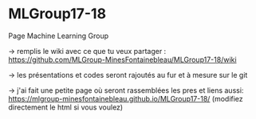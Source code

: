 # MLGroup17-18

Page Machine Learning Group

-> remplis le wiki avec ce que tu veux partager : https://github.com/MLGroup-MinesFontainebleau/MLGroup17-18/wiki

-> les présentations et codes seront rajoutés au fur et à mesure sur le git

-> j'ai fait une petite page où seront rassemblées les pres et liens aussi: 
https://mlgroup-minesfontainebleau.github.io/MLGroup17-18/
(modifiez directement le html si vous voulez)
